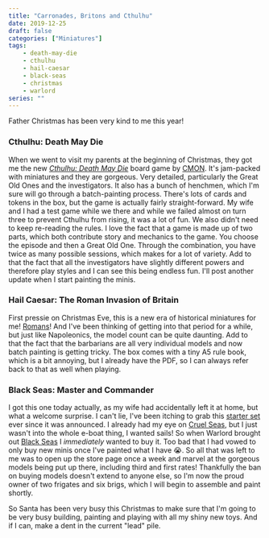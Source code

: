 ```yaml
---
title: "Carronades, Britons and Cthulhu"
date: 2019-12-25
draft: false
categories: ["Miniatures"]
tags:
    - death-may-die
    - cthulhu
    - hail-caesar
    - black-seas
    - christmas
    - warlord
series: ""
---
```

Father Christmas has been very kind to me this year!

### Cthulhu: Death May Die

When we went to visit my parents at the beginning of Christmas, they got me the new [*Cthulhu: Death May Die*][cthulhu-game] board game by [CMON][cmon]. It's jam-packed with miniatures and they are gorgeous. Very detailed, particularly the Great Old Ones and the investigators. It also has a bunch of henchmen, which I'm sure will go through a batch-painting process. There's lots of cards and tokens in the box, but the game is actually fairly straight-forward. My wife and I had a test game while we there and while we failed almost on turn three to prevent Cthulhu from rising, it was a lot of fun. We also didn't need to keep re-reading the rules. I love the fact that a game is made up of two parts, which both contribute story and mechanics to the game. You choose the episode and then a Great Old One. Through the combination, you have twice as many possible sessions, which makes for a lot of variety. Add to that the fact that all the investigators have slightly different powers and therefore play styles and I can see this being endless fun. I'll post another update when I start painting the minis.

### Hail Caesar: The Roman Invasion of Britain

First pressie on Christmas Eve, this is a new era of historical miniatures for me! [Romans][hail-caesar]! And I've been thinking of getting into that period for a while, but just like Napoleonics, the model count can be quite daunting. Add to that the fact that the barbarians are all very individual models and now batch painting is getting tricky. The box comes with a tiny A5 rule book, which is a bit annoying, but I already have the PDF, so I can always refer back to that as well when playing.

### Black Seas: Master and Commander

I got this one today actually, as my wife had accidentally left it at home, but what a welcome surprise. I can't lie, I've been itching to grab this [starter set][black-seas] ever since it was announced. I already had my eye on [Cruel Seas][cruel-seas], but I just wasn't into the whole e-boat thing, I wanted sails! So when Warlord brought out [Black Seas][black-seas] I _immediately_ wanted to buy it. Too bad that I had vowed to only buy new minis once I've painted what I have  :sob:. So all that was left to me was to open up the store page once a week and marvel at the gorgeous models being put up there, including third and first rates! Thankfully the ban on buying models doesn't extend to anyone else, so I'm now the proud owner of two frigates and six brigs, which I will begin to assemble and paint shortly.

So Santa has been very busy this Christmas to make sure that I'm going to be very busy building, painting and playing with all my shiny new toys. And if I can, make a dent in the current "lead" pile.

[cthulhu-game]: https://www.kickstarter.com/projects/cmon/cthulhu-death-may-die
[cmon]: https://www.cmon.com/product/cthulhu-death-may-die/cthulhu-death-may-die
[hail-caesar]: https://store.warlordgames.com/collections/hail-caesar
[black-seas]: https://store.warlordgames.com/collections/black-seas
[cruel-seas]: https://store.warlordgames.com/collections/cruel-seas

